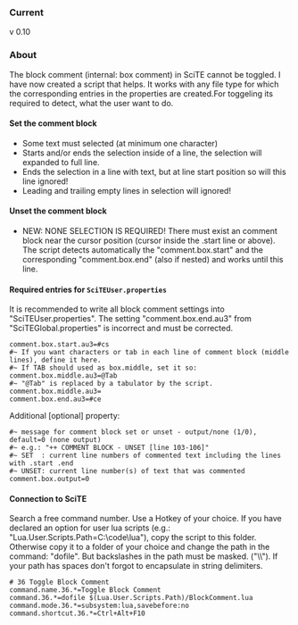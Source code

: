 ### Current
v 0.10
### About
The block comment (internal: box comment) in SciTE cannot be toggled.
I have now created a script that helps. It works with any file type for which the corresponding entries in the properties are created.For toggeling its required to detect, what the user want to do.
#### Set the comment block
- Some text must selected (at minimum one character)
- Starts and/or ends the selection inside of a line, the selection will expanded to full line.
- Ends the selection in a line with text, but at line start position so will this line ignored!
- Leading and trailing empty lines in selection will ignored!

#### Unset the comment block
- NEW:
NONE SELECTION IS REQUIRED!
There must exist an comment block near the cursor position (cursor inside the .start line or above).
The script detects automatically the "comment.box.start" and the corresponding "comment.box.end" (also if nested) and works until this line.

#### Required entries for ``SciTEUser.properties``
It is recommended to write all block comment settings into "SciTEUser.properties". The setting "comment.box.end.au3" from "SciTEGlobal.properties" is incorrect and must be corrected.
```properties
comment.box.start.au3=#cs
#~ If you want characters or tab in each line of comment block (middle lines), define it here.
#~ If TAB should used as box.middle, set it so: comment.box.middle.au3=@Tab
#~ "@Tab" is replaced by a tabulator by the script.
comment.box.middle.au3=
comment.box.end.au3=#ce
```

Additional [optional] property:
```properties
#~ message for comment block set or unset - output/none (1/0), default=0 (none output)
#~ e.g.: "++ COMMENT BLOCK - UNSET [line 103-106]"
#~ SET  : current line numbers of commented text including the lines with .start .end
#~ UNSET: current line number(s) of text that was commented
comment.box.output=0
```
#### Connection to SciTE
Search a free command number. Use a Hotkey of your choice.
If you have declared an option for user lua scripts (e.g.: "Lua.User.Scripts.Path=C:\code\lua"), copy the script to this folder.
Otherwise copy it to a folder of your choice and change the path in the command: "dofile". But backslashes in the path must be masked. ("\\\\"). If your path has spaces don't forgot to encapsulate in string delimiters.

```properties
# 36 Toggle Block Comment
command.name.36.*=Toggle Block Comment
command.36.*=dofile $(Lua.User.Scripts.Path)/BlockComment.lua
command.mode.36.*=subsystem:lua,savebefore:no
command.shortcut.36.*=Ctrl+Alt+F10
```